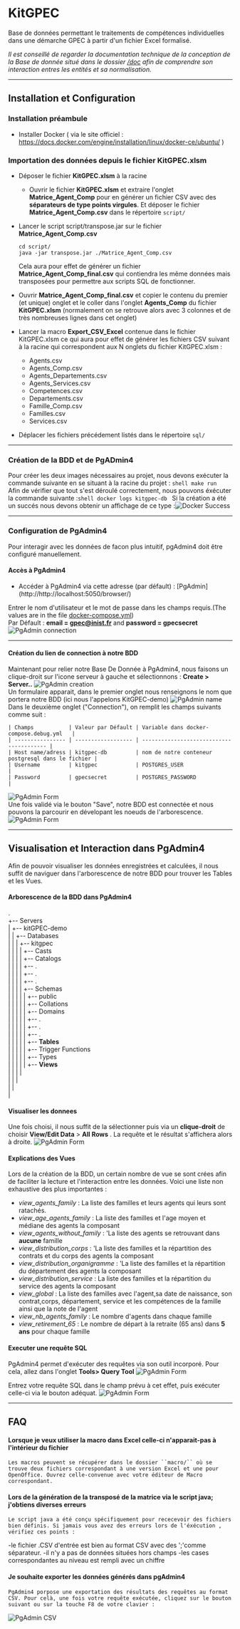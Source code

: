 # KitGPEC
Base de données permettant le traitements de compétences individuelles dans une démarche GPEC à partir d'un fichier Excel formalisé.

*Il est conseillé de regarder la documentation technique de la conception de la Base de donnée situé dans le dossier [/doc](../doc/) afin de comprendre son interaction entres les entités et sa normalisation.*

---------------------------------------------------------------------------

## Installation et Configuration 

### Installation préambule
- Installer Docker ( via le site officiel :	https://docs.docker.com/engine/installation/linux/docker-ce/ubuntu/ )

### Importation des données depuis le fichier  **KitGPEC.xlsm**



- Déposer le fichier **KitGPEC.xlsm** à la racine

  - Ouvrir le fichier **KitGPEC.xlsm** et extraire l'onglet  **Matrice_Agent_Comp** pour en générer un fichier CSV avec des **séparateurs de type points virgules**. Et déposer le fichier  **Matrice_Agent_Comp.csv** dans le répertoire ``script/``

- Lancer le script script/transpose.jar sur le fichier **Matrice_Agent_Comp.csv**

  ```shell
  cd script/
  java -jar transpose.jar ./Matrice_Agent_Comp.csv
  ```

  Cela aura pour effet de générer un fichier 	**Matrice_Agent_Comp_final.csv** qui contiendra les même données mais transposées pour permettre aux scripts SQL de fonctionner.

- Ouvrir **Matrice_Agent_Comp_final.csv** et copier le contenu du premier (et unique) onglet et le coller dans l'onglet **Agents_Comp** du fichier **KitGPEC.xlsm** (normalement on se retrouve alors avec 3 colonnes et de très nombreuses lignes dans cet onglet)

- Lancer la macro **Export_CSV_Excel** contenue dans le fichier KitGPEC.xlsm ce qui aura pour effet de générer les fichiers CSV suivant à la racine qui correspondent aux N onglets du fichier KitGPEC.xlsm :
  - Agents.csv
  - Agents_Comp.csv
  - Agents_Departements.csv
  - Agents_Services.csv
  - Competences.csv
  - Departements.csv
  - Famille_Comp.csv
  - Familles.csv
  - Services.csv

- Déplacer les fichiers précédement listés dans le répertoire `sql/`

----------------------------------------

  ### Création de la BDD et de PgADmin4 
  Pour créer les deux images nécessaires au projet, nous devons exécuter la commande suivante en se situant à la racine du projet : 
	  ```shell
	    make run
	  ```
  Afin de vérifier que tout s'est déroulé correctement, nous pouvons éxécuter la commande suivante : 
	  ​```shell
	 docker logs kitgpec-db
		​```
  Si la création a été un succés nous devons obtenir un affichage de ce type :![Docker Success](./img/docker.png)

------------------------------------------

  ### Configuration de PgAdmin4

  Pour interagir avec les données de facon plus intuitif, pgAdmin4 doit être configuré manuellement.
  #### Accès à PgAdmin4
  - Accéder à PgAdmin4 via cette adresse (par défault) : [PgAdmin]	(http://http://localhost:5050/browser/)

  Entrer le nom d'utilisateur et le mot de passe dans les champs requis.(The values are in the file [docker-compose.yml](../docker-compose.yml))
​	
  Par Défault : **email = gpec@inist.fr** and **password = gpecsecret** 
  ![PgAdmin connection](./img/pgadmin_login.png)

-------------------------------------------------

  #### Création du lien de connection à notre BDD
  Maintenant pour relier notre Base De Donnée à PgAdmin4, nous faisons 	un clique-droit sur l'icone serveur à gauche et sélectionnons : 	**Create >  Server..**
  ![PgAdmin creation](./img/pgadmin_serv.png)
​	
  Un formulaire apparait, dans le premier onglet nous renseignons le nom que portera notre BDD (ici nous l'appelons KitGPEC-demo)
  ![PgAdmin name](./img/pgadmin_create.png)
​	
  Dans le deuxième onglet ("Connection"), on remplit les champs suivants comme suit :  
  
	| Champs           | Valeur par Défault | Variable dans docker-compose.debug.yml   |
	| ---------------- | ------------------ | ---------------------------------------- |
	| Host name/adress | kitgpec-db         | nom de notre conteneur postgresql dans le fichier |
	| Username         | kitgpec            | POSTGRES_USER                            |
	| Password         | gpecsecret         | POSTGRES_PASSWORD                        |

  ![PgAdmin Form](./img/pgadmin_form.png)
​	
  Une fois validé via le bouton "Save", notre BDD est connectée et nous pouvons la parcourir en dévelopant les noeuds de l'arborescence.
​	
  ![PgAdmin Form](./img/pgadmin_success.png)

------------------------------------------

  ## Visualisation et Interaction dans PgAdmin4 
 Afin de pouvoir visualiser les données enregistrées et calculées, il nous suffit de naviguer dans l'arborescence de notre BDD pour trouver les Tables et les Vues.

  #### Arborescence de la BDD dans PgAdmin4
.  
+-- Servers  
|   +-- kitGPEC-demo  
| 	|	+-- Databases  
|	|	|	+-- kitgpec  
|	|	|	|	+-- Casts  
|	|	|	|	+-- Catalogs  
|	|	|	|	+-- .  
|	|	|	|	+-- .  
|	|	|	|	+-- .  
|	|	|	|	+-- Schemas  
|	|	|	|	|	+-- public  
|	|	|	|	|		+-- Collations  
|	|	|	|	|		+-- Domains  
|	|	|	|	|		+-- .  
|	|	|	|	|		+-- .  
|	|	|	|	|		+-- .  
|	|	|	|	|		+-- **Tables**  
|	|	|	|	|		+-- Trigger Functions  
|	|	|	|	|		+-- Types  
|	|	|	|	|		+-- **Views**  
|	|	|	|   
|	|	|   
|	|  
|  



  #### Visualiser les donnees
  Une fois choisi, il nous suffit de la sélectionner puis via un **clique-droit**  de choisir **View/Edit Data** > **All Rows** . La requête et le résultat s'affichera alors à droite. 
  ![PgAdmin Form](./img/pgadmin_request.png)


#### Explications des Vues
  Lors de la création de la BDD, un certain nombre de vue se sont crées afin de faciliter la lecture et l'interaction entre les données. Voici une liste non exhaustive des plus importantes : 

- *view_agents_family* :  La liste des familles et leurs agents qui leurs sont ratachés. 
- *view_age_agents_family* : La liste des familles et l'age moyen et médiane des agents la composant
- *view_agents_without_family* : 'La liste des agents se retrouvant dans **aucune** famille
- *view_distribution_corps* : 'La liste des familles et la répartition des contrats et du corps des agents la composant
- *view_distribution_organigramme* : 'La liste des familles et la répartition du département des agents la composant
- *view_distribution_service* : La liste des familles et la répartition du service des agents la composant
- *view_global* : La liste des familles avec l'agent,sa date de naissance, son contrat,corps, département, service et les compétences de la famille ainsi que la note de l'agent
- *view_nb_agents_family* : Le nombre d'agents dans chaque famille
- *view_retirement_65* : Le nombre de départ à la retraite (65 ans) dans **5 ans** pour chaque famille

#### Executer une requête SQL
PgAdmin4 permet d'exécuter des requêtes via son outil incorporé. 
Pour cela, allez dans l'onglet **Tools> Query Tool** 
  ![PgAdmin Form](./img/pgadmin_query.png)


  Entrez votre requête SQL dans le champ prévu à cet effet, puis exécuter celle-ci via le bouton adéquat.
  ![PgAdmin Form](./img/pgadmin_exec.png)



-----------------------------------

  ## FAQ

  ####  Lorsque je veux utiliser la macro dans Excel celle-ci n'apparait-pas à l'intérieur du fichier
	Les macros peuvent se récupérer dans le dossier ``macro/`` où se trouve deux fichiers correspondant à une version Excel et une pour OpenOffice. Ouvrez celle-convenue avec votre éditeur de Macro correspondant. 

 ####  Lors de la génération de la transposé de la matrice via le script java; j'obtiens diverses erreurs 
	Le script java a été conçu spécifiquement pour rececevoir des fichiers bien définis. Si jamais vous avez des erreurs lors de l'éxécution , vérifiez ces points : 
-le fichier .CSV d'entrée est bien au format CSV avec des ';'comme séparateur.
-il n'y a pas de données situées hors champs 
-les cases correspondantes au niveau est rempli avec un chiffre

 ####  Je souhaite exporter les données générés dans pgAdmin4 
 	PgAdmin4 porpose une exportation des résultats des requêtes au format CSV. Pour celà, une fois votre requête exécutée, cliquez sur le bouton suivant ou sur la touche F8 de votre clavier : 
  ![PgAdmin CSV](./img/pgadmin_export.png)


